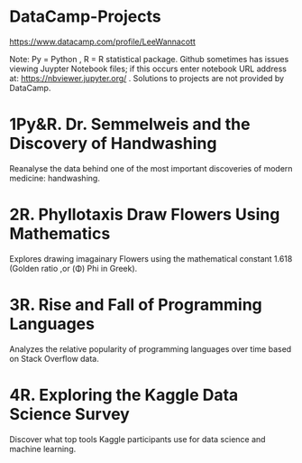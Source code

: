 # DataCamp-Projects
https://www.datacamp.com/profile/LeeWannacott

Note: Py = Python , R = R statistical package.
Github sometimes has issues viewing Juypter Notebook files; if this occurs enter notebook URL address at: https://nbviewer.jupyter.org/
. Solutions to projects are not provided by DataCamp.

# 1Py&R. Dr. Semmelweis and the Discovery of Handwashing
Reanalyse the data behind one of the most important discoveries of modern medicine: handwashing.

# 2R. Phyllotaxis Draw Flowers Using Mathematics
Explores drawing imagainary Flowers using the mathematical constant 1.618 (Golden ratio ,or (Φ) Phi in Greek).

# 3R. Rise and Fall of Programming Languages
Analyzes the relative popularity of programming languages over time based on Stack Overflow data.

# 4R. Exploring the Kaggle Data Science Survey
Discover what top tools Kaggle participants use for data science and machine learning.
